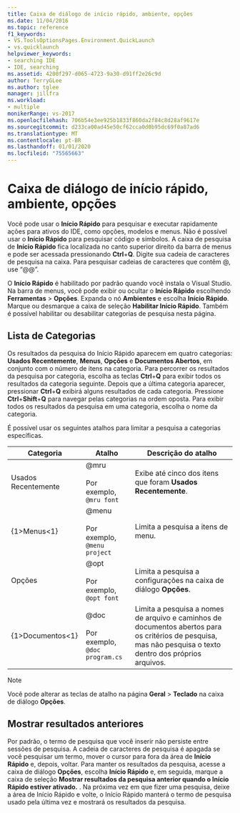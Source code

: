 ```yaml
---
title: Caixa de diálogo de início rápido, ambiente, opções
ms.date: 11/04/2016
ms.topic: reference
f1_keywords:
- VS.ToolsOptionsPages.Environment.QuickLaunch
- vs.quicklaunch
helpviewer_keywords:
- searching IDE
- IDE, searching
ms.assetid: 4200f297-d065-4723-9a30-d91ff2e26c9d
author: TerryGLee
ms.author: tglee
manager: jillfra
ms.workload:
- multiple
monikerRange: vs-2017
ms.openlocfilehash: 706b54e3ee925b1833f860da2f84c8d28af9617e
ms.sourcegitcommit: d233ca00ad45e50cf62cca0d0b95dc69f0a87ad6
ms.translationtype: MT
ms.contentlocale: pt-BR
ms.lasthandoff: 01/01/2020
ms.locfileid: "75565663"
---
```

# <a name="quick-launch-environment-options-dialog-box"></a>Caixa de diálogo de início rápido, ambiente, opções

Você pode usar o **Início Rápido** para pesquisar e executar rapidamente ações para ativos do IDE, como opções, modelos e menus. Não é possível usar o **Início Rápido** para pesquisar código e símbolos. A caixa de pesquisa de **Início Rápido** fica localizada no canto superior direito da barra de menus e pode ser acessada pressionando **Ctrl**+**Q**. Digite sua cadeia de caracteres de pesquisa na caixa. Para pesquisar cadeias de caracteres que contêm @, use “@@”.

O **Início Rápido** é habilitado por padrão quando você instala o Visual Studio. Na barra de menus, você pode exibir ou ocultar o **Início Rápido** escolhendo **Ferramentas** > **Opções**. Expanda o nó **Ambientes** e escolha **Início Rápido**. Marque ou desmarque a caixa de seleção **Habilitar Início Rápido**. Também é possível habilitar ou desabilitar categorias de pesquisa nesta página.

## <a name="category-list"></a>Lista de Categorias

Os resultados da pesquisa do Início Rápido aparecem em quatro categorias: **Usados Recentemente**, **Menus**, **Opções** e **Documentos Abertos**, em conjunto com o número de itens na categoria. Para percorrer os resultados da pesquisa por categoria, escolha as teclas **Ctrl**+**Q** para exibir todos os resultados da categoria seguinte. Depois que a última categoria aparecer, pressionar **Ctrl**+**Q** exibirá alguns resultados de cada categoria. Pressione **Ctrl**+**Shift**+**Q** para navegar pelas categorias na ordem oposta. Para exibir todos os resultados da pesquisa em uma categoria, escolha o nome da categoria.

É possível usar os seguintes atalhos para limitar a pesquisa a categorias específicas.

|Categoria|Atalho|Descrição do atalho|
|--------------|--------------| - |
|Usados Recentemente|@mru<br /><br /> Por exemplo, `@mru font`|Exibe até cinco dos itens que foram **Usados Recentemente**.|
|{1&gt;Menus&lt;1}|@menu<br /><br /> Por exemplo, `@menu project`|Limita a pesquisa a itens de menu.|
|Opções|@opt<br /><br /> Por exemplo, `@opt font`|Limita a pesquisa a configurações na caixa de diálogo **Opções**.|
|{1&gt;Documentos&lt;1}|@doc<br /><br /> Por exemplo, `@doc program.cs`|Limita a pesquisa a nomes de arquivo e caminhos de documentos abertos para os critérios de pesquisa, mas não pesquisa o texto dentro dos próprios arquivos.|

> [!NOTE]
> Você pode alterar as teclas de atalho na página **Geral**  > **Teclado** na caixa de diálogo **Opções**.

## <a name="show-previous-results"></a>Mostrar resultados anteriores

Por padrão, o termo de pesquisa que você inserir não persiste entre sessões de pesquisa. A cadeia de caracteres de pesquisa é apagada se você pesquisar um termo, mover o cursor para fora da área de **Início Rápido** e, depois, voltar. Para manter os resultados da pesquisa, acesse a caixa de diálogo **Opções**, escolha **Início Rápido** e, em seguida, marque a caixa de seleção **Mostrar resultados da pesquisa anterior quando o Início Rápido estiver ativado.** . Na próxima vez em que fizer uma pesquisa, deixe a área de Início Rápido e volte, o Início Rápido manterá o termo de pesquisa usado pela última vez e mostrará os resultados da pesquisa.
